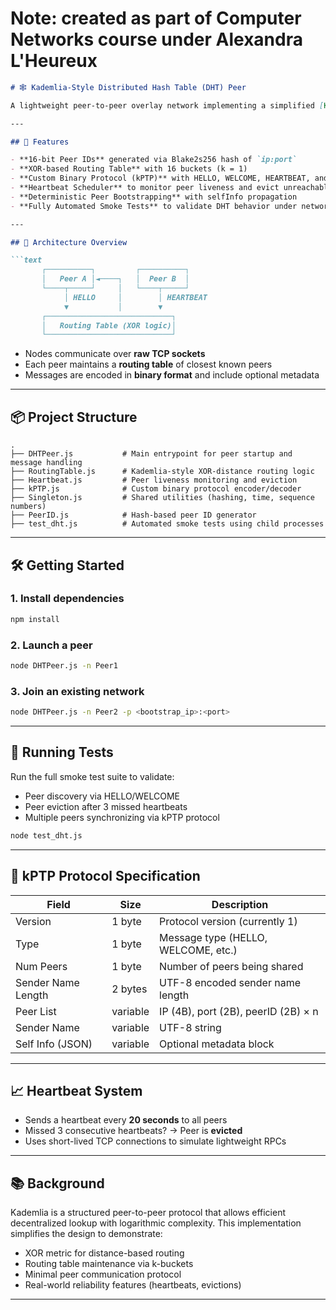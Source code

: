 # Note: created as part of Computer Networks course under Alexandra L'Heureux

````markdown
# 🕸️ Kademlia-Style Distributed Hash Table (DHT) Peer

A lightweight peer-to-peer overlay network implementing a simplified [Kademlia](https://pdos.csail.mit.edu/~petar/papers/maymounkov-kademlia-lncs.pdf) DHT routing algorithm in **Node.js**. Features include XOR-distance-based routing, peer discovery, heartbeat-based liveness detection, and a custom binary messaging protocol.

---

## 🚀 Features

- **16-bit Peer IDs** generated via Blake2s256 hash of `ip:port`
- **XOR-based Routing Table** with 16 buckets (k = 1)
- **Custom Binary Protocol (kPTP)** with HELLO, WELCOME, HEARTBEAT, and HEARTBEAT_RESPONSE messages
- **Heartbeat Scheduler** to monitor peer liveness and evict unreachable nodes
- **Deterministic Peer Bootstrapping** with selfInfo propagation
- **Fully Automated Smoke Tests** to validate DHT behavior under network churn

---

## 🧠 Architecture Overview

```text
       ┌──────────┐         ┌──────────┐
       │   Peer A │◄────┐   │  Peer B  │
       └────┬─────┘     │   └────┬─────┘
            │ HELLO     │        │ HEARTBEAT
            ▼           │        ▼
       ┌────────────────────────────┐
       │   Routing Table (XOR logic)│
       └────────────────────────────┘
````

* Nodes communicate over **raw TCP sockets**
* Each peer maintains a **routing table** of closest known peers
* Messages are encoded in **binary format** and include optional metadata

---

## 📦 Project Structure

```
.
├── DHTPeer.js           # Main entrypoint for peer startup and message handling
├── RoutingTable.js      # Kademlia-style XOR-distance routing logic
├── Heartbeat.js         # Peer liveness monitoring and eviction
├── kPTP.js              # Custom binary protocol encoder/decoder
├── Singleton.js         # Shared utilities (hashing, time, sequence numbers)
├── PeerID.js            # Hash-based peer ID generator
├── test_dht.js          # Automated smoke tests using child processes
```

---

## 🛠️ Getting Started

### 1. Install dependencies

```bash
npm install
```

### 2. Launch a peer

```bash
node DHTPeer.js -n Peer1
```

### 3. Join an existing network

```bash
node DHTPeer.js -n Peer2 -p <bootstrap_ip>:<port>
```

---

## 🧪 Running Tests

Run the full smoke test suite to validate:

* Peer discovery via HELLO/WELCOME
* Peer eviction after 3 missed heartbeats
* Multiple peers synchronizing via kPTP protocol

```bash
node test_dht.js
```

---

## 📨 kPTP Protocol Specification

| Field              | Size     | Description                         |
| ------------------ | -------- | ----------------------------------- |
| Version            | 1 byte   | Protocol version (currently 1)      |
| Type               | 1 byte   | Message type (HELLO, WELCOME, etc.) |
| Num Peers          | 1 byte   | Number of peers being shared        |
| Sender Name Length | 2 bytes  | UTF-8 encoded sender name length    |
| Peer List          | variable | IP (4B), port (2B), peerID (2B) × n |
| Sender Name        | variable | UTF-8 string                        |
| Self Info (JSON)   | variable | Optional metadata block             |

---

## 📈 Heartbeat System

* Sends a heartbeat every **20 seconds** to all peers
* Missed 3 consecutive heartbeats? → Peer is **evicted**
* Uses short-lived TCP connections to simulate lightweight RPCs

---

## 📚 Background

Kademlia is a structured peer-to-peer protocol that allows efficient decentralized lookup with logarithmic complexity. This implementation simplifies the design to demonstrate:

* XOR metric for distance-based routing
* Routing table maintenance via k-buckets
* Minimal peer communication protocol
* Real-world reliability features (heartbeats, evictions)

---

